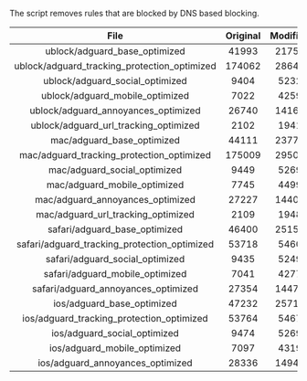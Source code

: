 The script removes rules that are blocked by DNS based blocking.


| File | Original | Modified |
|:----:|:-----:|:-----:|
| ublock/adguard_base_optimized | 41993 | 21756 |
| ublock/adguard_tracking_protection_optimized | 174062 | 28647 |
| ublock/adguard_social_optimized | 9404 | 5232 |
| ublock/adguard_mobile_optimized | 7022 | 4259 |
| ublock/adguard_annoyances_optimized | 26740 | 14164 |
| ublock/adguard_url_tracking_optimized | 2102 | 1941 |
| mac/adguard_base_optimized | 44111 | 23777 |
| mac/adguard_tracking_protection_optimized | 175009 | 29502 |
| mac/adguard_social_optimized | 9449 | 5269 |
| mac/adguard_mobile_optimized | 7745 | 4499 |
| mac/adguard_annoyances_optimized | 27227 | 14400 |
| mac/adguard_url_tracking_optimized | 2109 | 1948 |
| safari/adguard_base_optimized | 46400 | 25155 |
| safari/adguard_tracking_protection_optimized | 53718 | 5460 |
| safari/adguard_social_optimized | 9435 | 5249 |
| safari/adguard_mobile_optimized | 7041 | 4277 |
| safari/adguard_annoyances_optimized | 27354 | 14474 |
| ios/adguard_base_optimized | 47232 | 25711 |
| ios/adguard_tracking_protection_optimized | 53764 | 5467 |
| ios/adguard_social_optimized | 9474 | 5269 |
| ios/adguard_mobile_optimized | 7097 | 4319 |
| ios/adguard_annoyances_optimized | 28336 | 14949 |